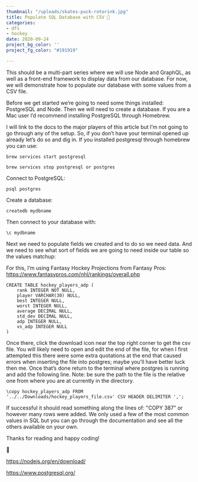 ```yaml
---
thumbnail: "/uploads/skates-puck-rotorink.jpg"
title: Populate SQL Database with CSV 🏒
categories:
- dfs
- hockey
date: 2020-09-24
project_bg_color: ''
project_fg_color: "#191919"

---
```


This should be a multi-part series where we will use Node and GraphQL, as well as a 
front-end framework to display data from our database. For now, we will demonstrate how to populate our database with some values from a CSV file.

Before we get started we’re going to need some things installed: PostgreSQL and Node. Then we will need to create a database. If you are a Mac user I’d recommend installing PostgreSQL through Homebrew.

I will link to the docs to the major players of this article but I’m not going to go through any of the setup. So, if you don’t have your terminal opened up already let’s do so and dig in. If you installed postgresql through homebrew you can use:

```
brew services start postgresql

brew services stop postgresql or postgres
```

Connect to PostgreSQL:

```
psql postgres
```

Create a database:

```
createdb mydbname  
```

Then connect to your database with:

```
\c mydbname
```

Next we need to populate fields we created and to do so we need data. And we need to see what sort of fields we are going to need inside our table so the values matchup:

For this, I’m using Fantasy Hockey Projections from Fantasy Pros: https://www.fantasypros.com/nhl/rankings/overall.php

```
CREATE TABLE hockey_players_adp (
    rank INTEGER NOT NULL,
    player VARCHAR(30) NULL,
    best INTEGER NULL,
    worst INTEGER NULL,
    average DECIMAL NULL,
    std_dev DECIMAL NULL,
    adp INTEGER NULL,
    vs_adp INTEGER NULL
)

```

Once there, click the download icon near the top right corner to get the csv file. You will likely need to open and edit the end of the file, for when I first attempted this there were some extra quotations at the end that caused errors when inserting the file into postgres; maybe you’ll have better luck then me. Once that’s done return to the terminal where postgres is running and add the following line. Note: be sure the path to the file is the relative one from where you are at currently in the directory.

```
\copy hockey_players_adp FROM '../../Downloads/hockey_players_file.csv' CSV HEADER DELIMITER ',';

```

If successful it should read something along the lines of: "COPY 387" or however many rows were added. We only used a few of the most common values in SQL but you can go through the documentation and see all the others available on your own.

Thanks for reading and happy coding!

🥅 


https://nodejs.org/en/download/

https://www.postgresql.org/

